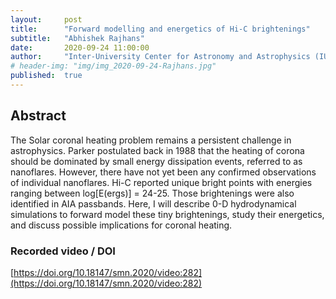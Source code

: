 ```yaml
---
layout:     post
title:      "Forward modelling and energetics of Hi-C brightenings"
subtitle:   "Abhishek Rajhans"
date:       2020-09-24 11:00:00
author:     "Inter-University Center for Astronomy and Astrophysics (IUCAA), Pune, India"
# header-img: "img/img_2020-09-24-Rajhans.jpg"
published:  true
---
```


## Abstract
The Solar coronal heating problem remains a persistent challenge in astrophysics. Parker postulated back in 1988 that the heating of corona should be dominated by small energy dissipation events, referred to as nanoflares. However, there have not yet been any confirmed observations of individual nanoflares. Hi-C reported unique bright points with energies ranging between log[E(ergs)] = 24-25. Those brightenings were also identified in AIA passbands. Here, I will describe 0-D hydrodynamical simulations to forward model these tiny brightenings, study their energetics, and discuss possible implications for coronal heating.

### Recorded video / DOI
[https://doi.org/10.18147/smn.2020/video:282](https://doi.org/10.18147/smn.2020/video:282)

